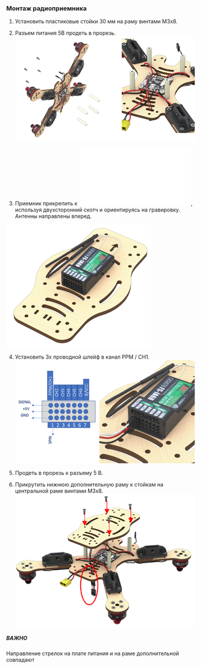 ### Монтаж радиоприемника
1. Установить пластиковые стойки 30 мм на раму винтами М3х8.
2. Разъем питания 5В продеть в прорезь.
![Установка стоек и прорезь](assets/mountReceiverStud.png)

3. Приемник прикрепить к ![нижней дополнительной раме*](../notes/deck.md), используя двухсторонний скотч и ориентируясь на гравировку. Антенны направлены вперед.

 ![Установка радиоприемника на деку](assets/mountReceiverDeck.png)

4. Установить 3х проводной шлейф в канал PPM / CH1.
![Подключение радиоприемника](assets/receiverPPM.png)

5. Продеть в прорезь к разъему 5 В.
6. Прикрутить нижнюю дополнительную раму к стойкам на центральной раме винтами М3х8.
![Установка нижней деки](assets/mountBottomDeck.png)

##### ВАЖНО
Направление стрелок на плате питания и на раме дополнительной совпадают
